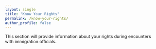 ```yaml
---
layout: single
title: "Know Your Rights"
permalink: /know-your-rights/
author_profile: false
---
```


This section will provide information about your rights during encounters with immigration officials.